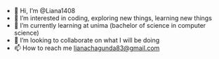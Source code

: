 - 👋 Hi, I’m @Liana1408
- 👀 I’m interested in coding, exploring new things,  learning new things
- 🌱 I’m currently learning at unima (bachelor of science in computer science)
- 💞️ I’m looking to collaborate on what I will be doing 
- 📫 How to reach me lianachagunda83@gmail.com

<!---
Liana1408/Liana1408 is a ✨ special ✨ repository because its `README.md` (this file) appears on your GitHub profile.
You can click the Preview link to take a look at your changes.
--->

